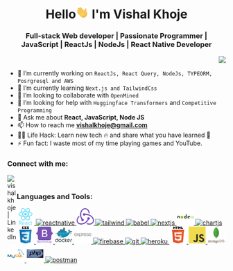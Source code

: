 <h1 align="center">Hello<img src="https://raw.githubusercontent.com/ABSphreak/ABSphreak/master/gifs/Hi.gif" width="30px"> I'm Vishal Khoje</h1>
<h3 align="center">Full-stack Web developer | Passionate Programmer | JavaScript | ReactJs | NodeJs | React Native Developer</h3>
<!---
vishalkhoje/vishalkhoje is a ✨ special ✨ repository because its `README.md` (this file) appears on your GitHub profile.
You can click the Preview link to take a look at your changes.
--->

<img align="right" src="https://i.pinimg.com/originals/18/a4/94/18a4949fc9c8067172d3b96e302e7097.gif" height="250"/>

 <br/>
 
- 🔭 I’m currently working on `ReactJs, React Query, NodeJs, TYPEORM, Posrgresql and AWS`
- 🌱 I’m currently learning `Next.js and TailwindCss`
- 👯 I’m looking to collaborate with `OpenMined`
- 🤔 I’m looking for help with `Huggingface Transformers` and `Competitive Programming`
- 💬 Ask me about **React, JavaScript, Node JS**
- 📫 How to reach me **vishalkhoje@gmail.com**
- 👨‍💻 Life Hack: Learn new tech :fire: and share what you have learned :tada:
- ⚡ Fun fact: I waste most of my time playing games and YouTube.

### Connect with me:
<!-- [<img align="left" alt="webpage" width="22px" src="https://raw.githubusercontent.com/iconic/open-iconic/master/svg/globe.svg" />][website] 
[<img align="left" alt="vishalkhoje | Twitter" width="22px" src="https://cdn.jsdelivr.net/npm/simple-icons@v3/icons/twitter.svg" />][twitter] 
[<img align="left" alt="vishalkhoje  | Instagram" width="22px" src="https://cdn.jsdelivr.net/npm/simple-icons@v3/icons/instagram.svg" />][instagram]
-->
[<img align="left" alt="vishalkhoje  | LinkedIn" width="22px" src="https://cdn.jsdelivr.net/npm/simple-icons@v3/icons/linkedin.svg" />][linkedin]

<br />

<!--
<div align="center">
  <i><b>Github Stats</b></i>
  <br/>
  <img align="center" src="" />
</div>
-->
<!--
[website]: https://mywebpage.ashish454570.now.sh/
[twitter]: https://twitter.com/soumyajit4419
[instagram]: https://www.instagram.com/s.o.u.m.y.a_j.i.t/
-->
[linkedin]: https://www.linkedin.com/in/vishal-khoje-1ab1776b/

<h3 align="left">Languages and Tools:</h3>
<p align="left"> <a href="https://reactjs.org/" target="_blank"> <img src="https://raw.githubusercontent.com/devicons/devicon/master/icons/react/react-original-wordmark.svg" alt="react" width="40" height="40"/> </a> <a href="https://reactnative.dev/" target="_blank"> <img src="https://reactnative.dev/img/header_logo.svg" alt="reactnative" width="40" height="40"/> </a> <a href="https://redux.js.org" target="_blank"> <img src="https://raw.githubusercontent.com/devicons/devicon/master/icons/redux/redux-original.svg" alt="redux" width="40" height="40"/> </a> <a href="https://tailwindcss.com/" target="_blank"> <img src="https://www.vectorlogo.zone/logos/tailwindcss/tailwindcss-icon.svg" alt="tailwind" width="40" height="40"/> </a> <a href="https://babeljs.io/" target="_blank"> <img src="https://www.vectorlogo.zone/logos/babeljs/babeljs-icon.svg" alt="babel" width="40" height="40"/> </a> <a href="https://nextjs.org/" target="_blank"> <img src="https://cdn.worldvectorlogo.com/logos/nextjs-3.svg" alt="nextjs" width="40" height="40"/> </a> <a href="https://nodejs.org" target="_blank"> <img src="https://raw.githubusercontent.com/devicons/devicon/master/icons/nodejs/nodejs-original-wordmark.svg" alt="nodejs" width="40" height="40"/> </a> <a href="https://www.chartjs.org" target="_blank"> <img src="https://www.chartjs.org/media/logo-title.svg" alt="chartjs" width="40" height="40"/> </a> <a href="https://www.w3schools.com/css/" target="_blank"> <img src="https://raw.githubusercontent.com/devicons/devicon/master/icons/css3/css3-original-wordmark.svg" alt="css3" width="40" height="40"/> </a> <a href="https://getbootstrap.com" target="_blank"> <img src="https://raw.githubusercontent.com/devicons/devicon/master/icons/bootstrap/bootstrap-plain-wordmark.svg" alt="bootstrap" width="40" height="40"/> </a> <a href="https://www.docker.com/" target="_blank"> <img src="https://raw.githubusercontent.com/devicons/devicon/master/icons/docker/docker-original-wordmark.svg" alt="docker" width="40" height="40"/> </a> <a href="https://expressjs.com" target="_blank"> <img src="https://raw.githubusercontent.com/devicons/devicon/master/icons/express/express-original-wordmark.svg" alt="express" width="40" height="40"/> </a>  <a href="https://firebase.google.com/" target="_blank"> <img src="https://www.vectorlogo.zone/logos/firebase/firebase-icon.svg" alt="firebase" width="40" height="40"/> </a> <a href="https://git-scm.com/" target="_blank"> <img src="https://www.vectorlogo.zone/logos/git-scm/git-scm-icon.svg" alt="git" width="40" height="40"/> </a> <a href="https://heroku.com" target="_blank"> <img src="https://www.vectorlogo.zone/logos/heroku/heroku-icon.svg" alt="heroku" width="40" height="40"/> </a> <a href="https://www.w3.org/html/" target="_blank"> <img src="https://raw.githubusercontent.com/devicons/devicon/master/icons/html5/html5-original-wordmark.svg" alt="html5" width="40" height="40"/> </a> <a href="https://developer.mozilla.org/en-US/docs/Web/JavaScript" target="_blank"> <img src="https://raw.githubusercontent.com/devicons/devicon/master/icons/javascript/javascript-original.svg" alt="javascript" width="40" height="40"/> </a> <a href="https://www.mongodb.com/" target="_blank"> <img src="https://raw.githubusercontent.com/devicons/devicon/master/icons/mongodb/mongodb-original-wordmark.svg" alt="mongodb" width="40" height="40"/> </a> <a href="https://www.mysql.com/" target="_blank"> <img src="https://raw.githubusercontent.com/devicons/devicon/master/icons/mysql/mysql-original-wordmark.svg" alt="mysql" width="40" height="40"/> </a>  <a href="https://www.php.net" target="_blank"> <img src="https://raw.githubusercontent.com/devicons/devicon/master/icons/php/php-original.svg" alt="php" width="40" height="40"/> </a> <a href="https://postman.com" target="_blank"> <img src="https://www.vectorlogo.zone/logos/getpostman/getpostman-icon.svg" alt="postman" width="40" height="40"/> </a> </p>

